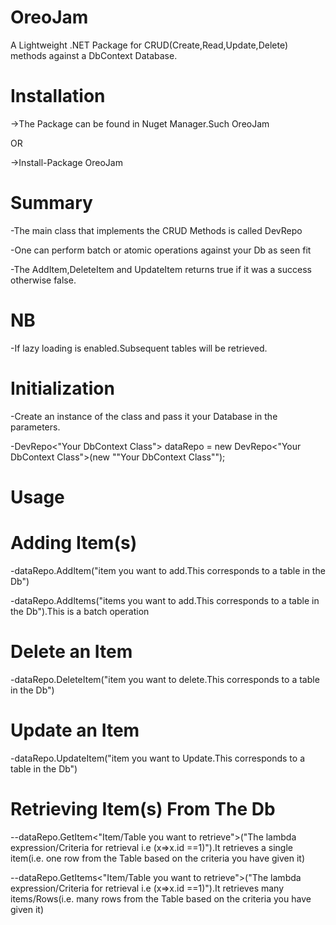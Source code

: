 # OreoJam
A Lightweight .NET Package for CRUD(Create,Read,Update,Delete) methods against a DbContext Database.

# Installation
->The Package can be found in Nuget Manager.Such OreoJam

OR

->Install-Package OreoJam

# Summary
-The main class that implements the CRUD Methods is called DevRepo

-One can perform batch or atomic operations against your Db as seen fit

-The AddItem,DeleteItem and UpdateItem returns true if it was a success otherwise false.

# NB
-If lazy loading is enabled.Subsequent tables will be retrieved.


# Initialization
-Create an instance of the class and pass it your Database in the parameters.


-DevRepo<"Your DbContext Class"> dataRepo = new DevRepo<"Your DbContext Class">(new ""Your DbContext Class"");

# Usage
# Adding Item(s)
-dataRepo.AddItem("item you want to add.This corresponds to a table in the Db")


-dataRepo.AddItems("items you want to add.This corresponds to a table in the Db").This is a batch operation

# Delete an Item
-dataRepo.DeleteItem("item you want to delete.This corresponds to a table in the Db")

# Update an Item
-dataRepo.UpdateItem("item you want to Update.This corresponds to a table in the Db")

# Retrieving Item(s) From The Db
--dataRepo.GetItem<"Item/Table you want to retrieve">("The lambda expression/Criteria for retrieval i.e (x=>x.id ==1)").It retrieves a single item(i.e. one row from the Table based on the criteria you have given it)

--dataRepo.GetItems<"Item/Table you want to retrieve">("The lambda expression/Criteria for retrieval i.e (x=>x.id ==1)").It retrieves many items/Rows(i.e. many rows from the Table based on the criteria you have given it)



